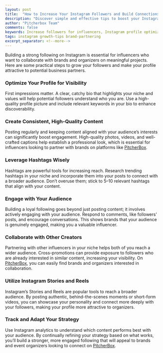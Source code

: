 ```yaml
---
layout: post
title:  "How to Increase Your Instagram Followers and Build Connections with Brands"
description: "Discover simple and effective tips to boost your Instagram followers and build a thriving influencer presence. Perfect for influencers aiming to connect with brands and grow their audience."
author: "Pitcherbox Team"
comments: false
keywords: Increase followers for influencers, Instagram profile optimization, Boost Instagram engagement, Instagram tips for creators, Brand partnerships for influencers
tags: instagram growth-tips brand-partnering
excerpt_separator: <!--more-->
---
```


Building a strong following on Instagram is essential for influencers who want to collaborate with brands and organizers on meaningful projects. <!--more--> Here are some practical steps to grow your followers and make your profile attractive to potential business partners.

### Optimize Your Profile for Visibility

First impressions matter. A clear, catchy bio that highlights your niche and values will help potential followers understand who you are. Use a high-quality profile picture and include relevant keywords in your bio to enhance discoverability.


### Create Consistent, High-Quality Content

Posting regularly and keeping content aligned with your audience’s interests can significantly boost engagement. High-quality photos, videos, and well-crafted captions help establish a professional look, which is essential for influencers looking to partner with brands on platforms like [PitcherBox](https://pitcherbox.com).

### Leverage Hashtags Wisely

Hashtags are powerful tools for increasing reach. Research trending hashtags in your niche and incorporate them into your posts to connect with a broader audience. Don’t overuse them; stick to 5–10 relevant hashtags that align with your content.

### Engage with Your Audience

Building a loyal following goes beyond just posting content; it involves actively engaging with your audience. Respond to comments, like followers' posts, and encourage conversations. This shows brands that your audience is genuinely engaged, making you a valuable influencer.

### Collaborate with Other Creators

Partnering with other influencers in your niche helps both of you reach a wider audience. Cross-promotions can provide exposure to followers who are already interested in similar content, increasing your visibility. On [PitcherBox](https://pitcherbox.com), you can easily find brands and organizers interested in collaboration.

### Utilize Instagram Stories and Reels

Instagram’s Stories and Reels are popular tools to reach a broader audience. By posting authentic, behind-the-scenes moments or short-form videos, you can showcase your personality and connect more deeply with your followers, making your profile more attractive to organizers.

### Track and Adapt Your Strategy

Use Instagram analytics to understand which content performs best with your audience. By continually refining your strategy based on what works, you’ll build a stronger, more engaged following that will appeal to brands and event organizers looking to connect on [PitcherBox](https://pitcherbox.com).
